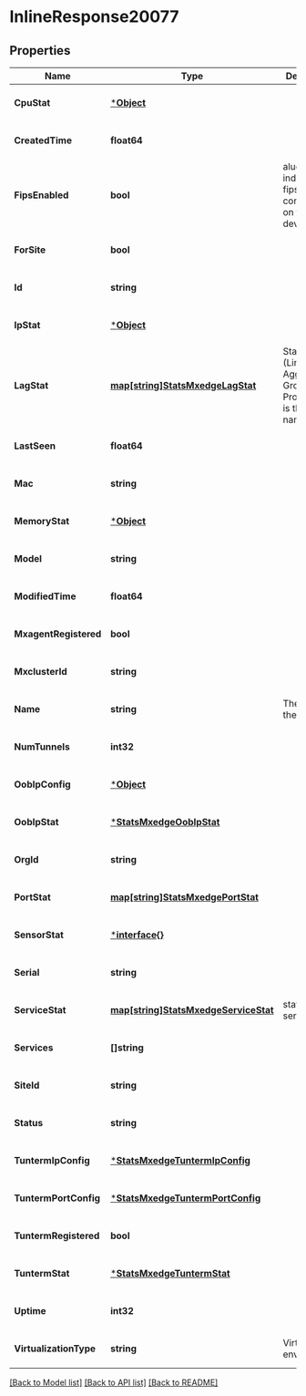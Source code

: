 # InlineResponse20077

## Properties
Name | Type | Description | Notes
------------ | ------------- | ------------- | -------------
**CpuStat** | [***Object**](.md) |  | [optional] [default to null]
**CreatedTime** | **float64** |  | [optional] [default to null]
**FipsEnabled** | **bool** | alue indicating fips configuration on the device | [optional] [default to null]
**ForSite** | **bool** |  | [optional] [default to null]
**Id** | **string** |  | [optional] [default to null]
**IpStat** | [***Object**](.md) |  | [optional] [default to null]
**LagStat** | [**map[string]StatsMxedgeLagStat**](stats_mxedge_lag_stat.md) | Stat for LAG (Link Aggregation Group). Property key is the LAG name | [optional] [default to null]
**LastSeen** | **float64** |  | [optional] [default to null]
**Mac** | **string** |  | [optional] [default to null]
**MemoryStat** | [***Object**](.md) |  | [optional] [default to null]
**Model** | **string** |  | [optional] [default to null]
**ModifiedTime** | **float64** |  | [optional] [default to null]
**MxagentRegistered** | **bool** |  | [optional] [default to null]
**MxclusterId** | **string** |  | [optional] [default to null]
**Name** | **string** | The name of the tunnel | [optional] [default to null]
**NumTunnels** | **int32** |  | [optional] [default to null]
**OobIpConfig** | [***Object**](.md) |  | [optional] [default to null]
**OobIpStat** | [***StatsMxedgeOobIpStat**](stats_mxedge_oob_ip_stat.md) |  | [optional] [default to null]
**OrgId** | **string** |  | [optional] [default to null]
**PortStat** | [**map[string]StatsMxedgePortStat**](stats_mxedge_port_stat.md) |  | [optional] [default to null]
**SensorStat** | [***interface{}**](interface{}.md) |  | [optional] [default to null]
**Serial** | **string** |  | [optional] [default to null]
**ServiceStat** | [**map[string]StatsMxedgeServiceStat**](stats_mxedge_service_stat.md) | stat for each services | [optional] [default to null]
**Services** | **[]string** |  | [optional] [default to null]
**SiteId** | **string** |  | [optional] [default to null]
**Status** | **string** |  | [optional] [default to null]
**TuntermIpConfig** | [***StatsMxedgeTuntermIpConfig**](stats_mxedge_tunterm_ip_config.md) |  | [optional] [default to null]
**TuntermPortConfig** | [***StatsMxedgeTuntermPortConfig**](stats_mxedge_tunterm_port_config.md) |  | [optional] [default to null]
**TuntermRegistered** | **bool** |  | [optional] [default to null]
**TuntermStat** | [***StatsMxedgeTuntermStat**](stats_mxedge_tunterm_stat.md) |  | [optional] [default to null]
**Uptime** | **int32** |  | [optional] [default to null]
**VirtualizationType** | **string** | Virtualization environment | [optional] [default to null]

[[Back to Model list]](../README.md#documentation-for-models) [[Back to API list]](../README.md#documentation-for-api-endpoints) [[Back to README]](../README.md)

